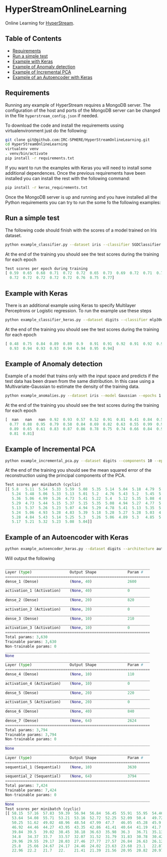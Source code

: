 # HyperStreamOnlineLearning

Online Learning for [HyperStream](https://github.com/IRC-SPHERE/HyperStream).

## Table of Contents
  - [Requirements](#requirements)
  - [Run a simple test](#run-a-simple-test)
  - [Example with Keras](#example-with-keras)
  - [Example of Anomaly detection](#example-of-anomaly-detection)
  - [Example of Incremental PCA](#example-of-incremental-pca)
  - [Example of an Autoencoder with Keras](#example-of-an-autoencoder-with-keras)

## Requirements

Running any example of HyperStream requires a MongoDB server. The configuration
of the host and ports of the MongoDB server can be changed in the file
`hyperstream_config.json` if needed.

To download the code and install the requirements ussing virtualenvironment just do the following:

```bash
git clone git@github.com:IRC-SPHERE/HyperStreamOnlineLearning.git
cd HyperStreamOnlineLearning
virtualenv venv
. venv/bin/activate
pip install -r requirements.txt
```

If you want to run the examples with Keras you will need to install some additional dependences. Once the previous requirements have been installed you can install the rest with the following command:

```bash
pip install -r keras_requirements.txt
```

Once the MongoDB server is up and running and you have installed all the Python requirements you can try to run the some fo the following examples:

## Run a simple test

The following code should finish with the scores of a model trained on Iris dataset.

```bash
python example_classifier.py --dataset iris --classifier SGDClassifier --epochs 20 --seed 42
```

At the end of the training you should see the test scores during the training
for each epoch

```Python
Test scores per epoch during training
[ 0.59  0.65  0.68  0.71  0.72  0.72  0.65  0.73  0.69  0.72  0.71  0.73
  0.72  0.72  0.72  0.72  0.72  0.76  0.75  0.77]
```

## Example with Keras

There is an additional example using Keras to specify Multilayer Perceptrons or
Logistic regression. To run the example use these steps

```bash
python example_classifier_keras.py --dataset digits --classifier mlp30ds40m --epochs 20 --seed 42
```

At the end of the training you should see the test scores during the training
for each epoch

```Python
[ 0.48  0.75  0.84  0.89  0.89  0.9   0.91  0.91  0.92  0.91  0.92  0.94
  0.93  0.94  0.93  0.93  0.94  0.94  0.95  0.94]
```

## Example of Anomaly detection

Example of a model that trains only with the input space and predicts if the
test data has been drawn from the same distribution. In this case using a
Multivariate-Gaussian to estimate the density of the training data.

```bash
python example_anomalies.py --dataset iris --model Gaussian --epochs 1 --seed 42 -b 2
```

At the end of the training you should see the test scores during the training
for each epoch

```Python
[  nan   nan   nan  0.92  0.93  0.57  0.52  0.91  0.81  0.41  0.84  0.53
  0.77  0.88  0.95  0.79  0.58  0.84  0.69  0.82  0.63  0.55  0.99  0.9
  0.89  0.65  0.61  0.83  0.87  0.86  0.78  0.75  0.74  0.66  0.84  0.92
  0.81  0.81]
```

## Example of Incremental PCA

```bash
python example_incremental_pca.py --dataset digits --components 10 --epochs 10 --seed 42 -b 100
```

At the end of the training you should see the mean squared error of the
reconstruction using the principal components of the PCA.

```Python
Test scores per minibatch (cyclic)
[[ 5.8   5.11  5.54  5.33  5.59  5.08  5.35  5.14  5.04  5.18  4.79  5.42
   5.24  5.48  5.06  5.33  5.13  5.01  5.2   4.76  5.43  5.2   5.45  5.09
   5.36  5.06  4.99  5.26  4.73  5.41  5.22  5.4   5.12  5.35  5.08  4.93
   5.29  4.73  5.44  5.15  5.37  5.15  5.35  5.08  4.94  5.27  4.77  5.43
   5.13  5.37  5.26  5.23  5.07  4.94  5.29  4.78  5.41  5.13  5.35  5.27
   5.24  5.06  4.93  5.28  4.83  5.39  5.18  5.28  5.27  5.28  5.03  4.94
   5.28  4.84  5.43  5.14  5.25  5.3   5.26  5.06  4.89  5.3   4.85  5.4
   5.17  5.21  5.32  5.23  5.08  5.04]]
```

## Example of an Autoencoder with Keras

```bash
python example_autoencoder_keras.py --dataset digits --architecture auto40s20s10s --epochs 10 --seed 42 -b 100
```

Will output the following

```Python
_________________________________________________________________
Layer (type)                 Output Shape              Param #
=================================================================
dense_1 (Dense)              (None, 40)                2600
_________________________________________________________________
activation_1 (Activation)    (None, 40)                0
_________________________________________________________________
dense_2 (Dense)              (None, 20)                820
_________________________________________________________________
activation_2 (Activation)    (None, 20)                0
_________________________________________________________________
dense_3 (Dense)              (None, 10)                210
_________________________________________________________________
activation_3 (Activation)    (None, 10)                0
=================================================================
Total params: 3,630
Trainable params: 3,630
Non-trainable params: 0
_________________________________________________________________
None
_________________________________________________________________
Layer (type)                 Output Shape              Param #
=================================================================
dense_4 (Dense)              (None, 10)                110
_________________________________________________________________
activation_4 (Activation)    (None, 10)                0
_________________________________________________________________
dense_5 (Dense)              (None, 20)                220
_________________________________________________________________
activation_5 (Activation)    (None, 20)                0
_________________________________________________________________
dense_6 (Dense)              (None, 40)                840
_________________________________________________________________
dense_7 (Dense)              (None, 64)                2624
=================================================================
Total params: 3,794
Trainable params: 3,794
Non-trainable params: 0
_________________________________________________________________
None
_________________________________________________________________
Layer (type)                 Output Shape              Param #
=================================================================
sequential_1 (Sequential)    (None, 10)                3630
_________________________________________________________________
sequential_2 (Sequential)    (None, 64)                3794
=================================================================
Total params: 7,424
Trainable params: 7,424
Non-trainable params: 0
_________________________________________________________________
None
Test scores per minibatch (cyclic)
[[ 58.15  57.16  57.83  59.39  56.94  56.84  56.45  55.91  55.95  54.46
   53.64  54.08  55.71  53.21  53.16  52.72  52.25  52.09  50.4   49.72
   50.25  51.62  49.02  48.96  48.54  47.99  47.7   46.05  45.28  45.9
   46.92  44.46  44.27  43.95  43.35  42.86  41.41  40.64  41.19  41.7
   39.84  39.5   39.02  38.45  38.18  36.63  35.98  36.3   36.71  35.13
   34.8   34.37  33.7   33.57  32.07  31.52  31.79  31.83  30.78  30.42
   29.96  29.55  29.17  28.03  27.46  27.77  27.57  26.84  26.63  26.12
   25.8   25.66  24.67  24.17  24.46  24.02  23.63  23.68  23.1   22.87
   22.96  22.2   21.7   22.    21.41  21.39  21.56  20.95  20.82  20.97]]
```
